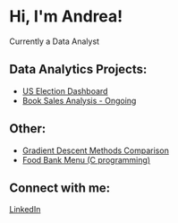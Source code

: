 <h1>Hi, I'm Andrea!</h1>  <a >Currently a Data Analyst</a>
  
<h2> Data Analytics Projects:</h2>

- <a href="https://github.com/andreallinas/USElectionsDashboard">US Election Dashboard</a>
- <a href="https://github.com/andreallinas/BookSalesAnalysis">Book Sales Analysis - Ongoing</a>


<h2> Other:</h2>

- <a href="https://github.com/andreallinas/GradientDescentComparison">Gradient Descent Methods Comparison</a>
- <a href="https://github.com/andreallinas/foodbank">Food Bank Menu (C programming)</a>
  
<h2> Connect with me:</h2>

[LinkedIn](https://www.linkedin.com/in/andreallinas/)

<!--

Here are some ideas to get you started:

- 🔭 I’m currently working on ...
- 🌱 I’m currently learning ...
- 👯 I’m looking to collaborate on ...
- 🤔 I’m looking for help with ...
- 💬 Ask me about ...
- 📫 How to reach me: ...
- 😄 Pronouns: ...
- ⚡ Fun fact: ...
-->
